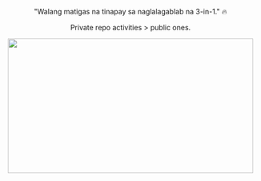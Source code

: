<!-- Your title 
## Hi, I'm Dan Fabro--a mere mortal from the archipelagic islands and isles of the Philippines.

[![Github](https://img.shields.io/badge/-Github-000?style=flat&logo=Github&logoColor=white)](https://github.com/notnoobdude)
[![Linkedin](https://img.shields.io/badge/-LinkedIn-blue?style=flat&logo=Linkedin&logoColor=white)](https://www.linkedin.com/in/0x61underscore/)
[![Gmail](https://img.shields.io/badge/-Gmail-c14438?style=flat&logo=Gmail&logoColor=white)](mailto:timpaxerror@gmail.com)


<!-- Talking about you 
**Some stuff about me:**
-->
<!-- Any image aligned to the right. Beware the width 
<img width="55%" align="right" alt="Github" src="https://raw.githubusercontent.com/onimur/.github/master/.resources/git-header.svg" />

- 💻 I’m working at [Innovuze Solutions, Inc.](https://innovuze.com/) as a Software QA Engineer;
- 💥 I’m currently enhancing my skills in Network Penetration Testing; 
- 🚴 I do outdoor stuff as well (mountain-biking, fishing, and sprints/jogging);
- 💘 I heart Chess, anime (gore, adventure, </br> mystery, isekai genres), manhwas, light novels, and computer games;
- 🎓 I have a degree in computer engineering, with a </br> background in entrepreneurship also

**Some Languages and Tools:** 
-->



<!-- Your github readme stats
You can use this api: https://github.com/anuraghazra/github-readme-stats
-->
<p align="center">
  "Walang matigas na tinapay sa naglalagablab na 3-in-1." 🔥
 </p>
<p align="center">
  Private repo activities > public ones.
</p>

<p align="center">
  <img width="490" height="270" src="https://media.giphy.com/media/9B8wYztAoe1zO/source.gif" align=center>
</p>

  <!-- Your languages and tools. Be careful with the alignment. 
  You can use this sites to get logos: https://www.vectorlogo.zone or https://simpleicons.org/
  
  <code><img width="10%" src="https://www.vectorlogo.zone/logos/java/java-ar21.svg"></code>
  <code><img width="10%" src="https://www.vectorlogo.zone/logos/gnu_bash/gnu_bash-ar21.svg"></code>
  <code><img width="10%" src="https://www.vectorlogo.zone/logos/curl_haxx/curl_haxx-ar21.svg"></code>
  <br />
  <code><img width="10%" src="https://www.vectorlogo.zone/logos/git-scm/git-scm-ar21.svg"></code>
  <code><img width="10%" src="https://www.vectorlogo.zone/logos/visualstudio_code/visualstudio_code-ar21.svg"></code>
  <code><img width="10%" src="https://www.vectorlogo.zone/logos/npmjs/npmjs-ar21.svg"></code>
  <br />
  <code><img width="10%" src="https://www.vectorlogo.zone/logos/linux/linux-ar21.svg"></code>
  <code><img width="10%" src="https://www.vectorlogo.zone/logos/microsoft_azure/microsoft_azure-ar21.svg"></code>
  <code><img width="10%" src="https://www.vectorlogo.zone/logos/javascript/javascript-ar21.svg"></code>
  <br />
  
</p>

-->

<!-- This readme was created by Dan Fabro - https://github.com/notnoobude -->
